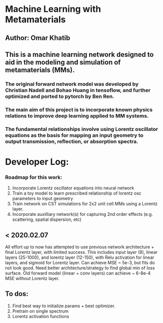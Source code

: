 # Machine Learning with Metamaterials 
## Author: Omar Khatib

## This is a machine learning network designed to aid in the modeling and simulation of metamaterials (MMs). 
### The original forward network model was developed by Christian Nadell and Bohao Huang in tensoflow, and further optimized and ported to pytorch by Ben Ren. 

### The main aim of this project is to incorporate known physics relations to improve deep learning applied to MM systems. 
### The fundamental relationships involve using Lorentz oscillator equations as the basis for mapping an input geometry to output transmission, reflection, or absorption spectra. 

# Developer Log:

### Roadmap for this work:
1. Incorporate Lorentz oscillator equations into neural network
2. Train a toy model to learn prescribed relationship of lorentz osc parameters to input geometry
3. Train network on CST simulations for 2x2 unit cell MMs using a Lorentz layer. 
4. Incorporate auxilliary network(s) for capturing 2nd order effects (e.g. scattering, spatial dispersion, etc)

## < 2020.02.07
All effort up to now has attempted to use previous network architecture + final Lorentz layer, with limited success.
This includes input layer (8), linear layers (25-1000), and lorentz layer (12-150), with Relu activation for linear layers, and sigmoid for Lorentz layer. 
Can achieve MSE ~ 5e-3, but fits do not look good. Need better architecture/strategy to find global min of loss surface.
Old forward model (linear + conv layers) can achieve ~ 6-8e-4 MSE without Lorentz layer.  

## To dos:
1. Find best way to initialize params + best optimizer. 
2. Pretrain on single spectrum
3. Lorentz activation functions


